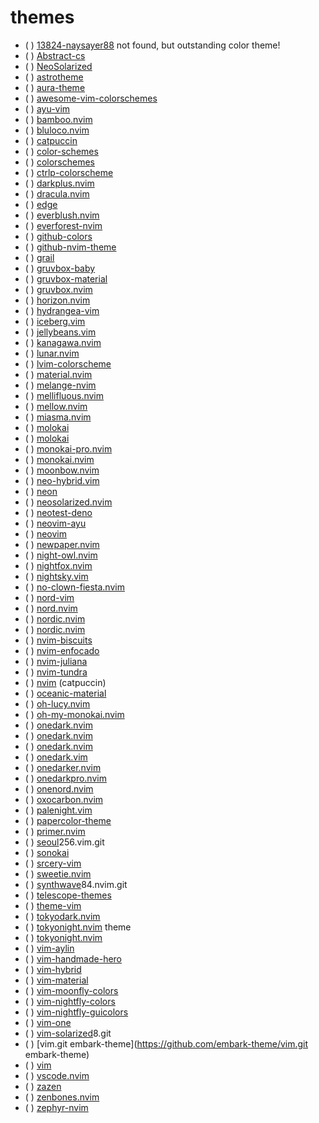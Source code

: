 # themes

* ( ) [13824-naysayer88](https://plugins.jetbrains.com/plugin/13824-naysayer88) not found, but outstanding color theme!
* ( ) [Abstract-cs](https://github.com/Abstract-IDE/Abstract-cs)
* ( ) [NeoSolarized](https://github.com/icymind/NeoSolarized)
* ( ) [astrotheme](https://github.com/AstroNvim/astrotheme)
* ( ) [aura-theme](https://github.com/baliestri/aura-theme)
* ( ) [awesome-vim-colorschemes](https://github.com/rafi/awesome-vim-colorschemes)
* ( ) [ayu-vim](https://github.com/ayu-theme/ayu-vim)
* ( ) [bamboo.nvim](https://github.com/ribru17/bamboo.nvim)
* ( ) [bluloco.nvim](https://github.com/uloco/bluloco.nvim)
* ( ) [catpuccin](https://github.com/catppuccin/nvim)
* ( ) [color-schemes](https://neoland.dev/color-schemes)
* ( ) [colorschemes](https://github.com/lunarvim/colorschemes)
* ( ) [ctrlp-colorscheme](https://github.com/hara/ctrlp-colorscheme)
* ( ) [darkplus.nvim](https://github.com/lunarvim/darkplus.nvim)
* ( ) [dracula.nvim](https://github.com/Mofiqul/dracula.nvim)
* ( ) [edge](https://github.com/sainnhe/edge)
* ( ) [everblush.nvim](https://github.com/Everblush/everblush.nvim)
* ( ) [everforest-nvim](https://github.com/neanias/everforest-nvim)
* ( ) [github-colors](https://github.com/lourenci/github-colors)
* ( ) [github-nvim-theme](https://github.com/projekt0n/github-nvim-theme)
* ( ) [grail](https://github.com/chama-chomo/grail)
* ( ) [gruvbox-baby](https://github.com/luisiacc/gruvbox-baby)
* ( ) [gruvbox-material](https://github.com/sainnhe/gruvbox-material)
* ( ) [gruvbox.nvim](https://github.com/ellisonleao/gruvbox.nvim)
* ( ) [horizon.nvim](https://github.com/lunarvim/horizon.nvim)
* ( ) [hydrangea-vim](https://github.com/yuttie/hydrangea-vim)
* ( ) [iceberg.vim](https://github.com/cocopon/iceberg.vim)
* ( ) [jellybeans.vim](https://github.com/nanotech/jellybeans.vim)
* ( ) [kanagawa.nvim](https://github.com/rebelot/kanagawa.nvim)
* ( ) [lunar.nvim](https://github.com/lunarvim/lunar.nvim)
* ( ) [lvim-colorscheme](https://github.com/lvim-tech/lvim-colorscheme)
* ( ) [material.nvim](https://github.com/marko-cerovac/material.nvim)
* ( ) [melange-nvim](https://github.com/savq/melange-nvim)
* ( ) [mellifluous.nvim](https://github.com/ramojus/mellifluous.nvim)
* ( ) [mellow.nvim](https://github.com/kvrohit/mellow.nvim)
* ( ) [miasma.nvim](https://github.com/xero/miasma.nvim)
* ( ) [molokai](https://github.com/Gabirel/molokai)
* ( ) [molokai](https://github.com/tomasr/molokai)
* ( ) [monokai-pro.nvim](https://github.com/loctvl842/monokai-pro.nvim)
* ( ) [monokai.nvim](https://github.com/tanvirtin/monokai.nvim)
* ( ) [moonbow.nvim](https://github.com/arturgoms/moonbow.nvim)
* ( ) [neo-hybrid.vim](https://github.com/rafi/neo-hybrid.vim)
* ( ) [neon](https://github.com/rafamadriz/neon)
* ( ) [neosolarized.nvim](https://github.com/svrana/neosolarized.nvim)
* ( ) [neotest-deno](https://github.com/markemmons/neotest-deno)
* ( ) [neovim-ayu](https://github.com/Shatur/neovim-ayu)
* ( ) [neovim](https://github.com/rose-pine/neovim)
* ( ) [newpaper.nvim](https://github.com/yorik1984/newpaper.nvim)
* ( ) [night-owl.nvim](https://github.com/oxfist/night-owl.nvim)
* ( ) [nightfox.nvim](https://github.com/EdenEast/nightfox.nvim)
* ( ) [nightsky.vim](https://github.com/nvimdev/nightsky.vim)
* ( ) [no-clown-fiesta.nvim](https://github.com/aktersnurra/no-clown-fiesta.nvim)
* ( ) [nord-vim](https://github.com/arcticicestudio/nord-vim)
* ( ) [nord.nvim](https://github.com/shaunsingh/nord.nvim)
* ( ) [nordic.nvim](https://github.com/AlexvZyl/nordic.nvim)
* ( ) [nordic.nvim](https://github.com/andersevenrud/nordic.nvim)
* ( ) [nvim-biscuits](https://github.com/code-biscuits/nvim-biscuits)
* ( ) [nvim-enfocado](https://github.com/artart222/nvim-enfocado)
* ( ) [nvim-juliana](https://github.com/kaiuri/nvim-juliana)
* ( ) [nvim-tundra](https://github.com/sam4llis/nvim-tundra)
* ( ) [nvim](https://github.com/catppuccin/nvim) (catpuccin)
* ( ) [oceanic-material](https://github.com/nvimdev/oceanic-material)
* ( ) [oh-lucy.nvim](https://github.com/Yazeed1s/oh-lucy.nvim)
* ( ) [oh-my-monokai.nvim](https://github.com/justinsgithub/oh-my-monokai.nvim)
* ( ) [onedark.nvim](https://github.com/ful1e5/onedark.nvim)
* ( ) [onedark.nvim](https://github.com/lukas-reineke/onedark.nvim)
* ( ) [onedark.nvim](https://github.com/navarasu/onedark.nvim)
* ( ) [onedark.vim](https://github.com/joshdick/onedark.vim)
* ( ) [onedarker.nvim](https://github.com/lunarvim/onedarker.nvim)
* ( ) [onedarkpro.nvim](https://github.com/olimorris/onedarkpro.nvim)
* ( ) [onenord.nvim](https://github.com/rmehri01/onenord.nvim)
* ( ) [oxocarbon.nvim](https://github.com/nyoom-engineering/oxocarbon.nvim)
* ( ) [palenight.vim](https://github.com/drewtempelmeyer/palenight.vim)
* ( ) [papercolor-theme](https://github.com/NLKNguyen/papercolor-theme)
* ( ) [primer.nvim](https://github.com/LunarVim/primer.nvim)
* ( ) [seoul](https://github.com/junegunn/seoul)256.vim.git
* ( ) [sonokai](https://github.com/sainnhe/sonokai)
* ( ) [srcery-vim](https://github.com/srcery-colors/srcery-vim)
* ( ) [sweetie.nvim](https://github.com/NTBBloodbath/sweetie.nvim)
* ( ) [synthwave](https://github.com/lunarvim/synthwave)84.nvim.git
* ( ) [telescope-themes](https://github.com/andrew-george/telescope-themes)
* ( ) [theme-vim](https://github.com/hardhackerlabs/theme-vim)
* ( ) [tokyodark.nvim](https://github.com/tiagovla/tokyodark.nvim)
* ( ) [tokyonight.nvim](https://github.com/Zeioth/tokyonight.nvim) theme
* ( ) [tokyonight.nvim](https://github.com/folke/tokyonight.nvim)
* ( ) [vim-aylin](https://github.com/AhmedAbdulrahman/vim-aylin)
* ( ) [vim-handmade-hero](https://github.com/CreaturePhil/vim-handmade-hero)
* ( ) [vim-hybrid](https://github.com/w0ng/vim-hybrid)
* ( ) [vim-material](https://github.com/SpaceVim/vim-material)
* ( ) [vim-moonfly-colors](https://github.com/bluz71/vim-moonfly-colors)
* ( ) [vim-nightfly-colors](https://github.com/bluz71/vim-nightfly-colors)
* ( ) [vim-nightfly-guicolors](https://github.com/bluz71/vim-nightfly-guicolors)
* ( ) [vim-one](https://github.com/rakr/vim-one)
* ( ) [vim-solarized](https://github.com/lifepillar/vim-solarized)8.git
* ( ) [vim.git embark-theme](https://github.com/embark-theme/vim.git embark-theme)
* ( ) [vim](https://github.com/dracula/vim)
* ( ) [vscode.nvim](https://github.com/Mofiqul/vscode.nvim)
* ( ) [zazen](https://github.com/zaki/zazen) ﻿
* ( ) [zenbones.nvim](https://github.com/mcchrish/zenbones.nvim)
* ( ) [zephyr-nvim](https://github.com/nvimdev/zephyr-nvim)
